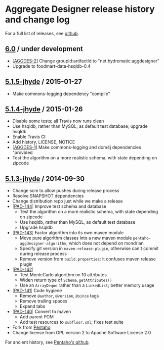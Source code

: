 # Aggregate Designer release history and change log

For a full list of releases, see <a href="https://github.com/julianhyde/aggdesigner/releases">github</a>.

## <a href="https://github.com/julianhyde/aggdesigner/releases/tag/aggdesigner-6.0">6.0</a> / under development

* [<a href="https://github.com/julianhyde/aggdesigner/issues/2">AGGDES-2</a>]
  Change groupId:artifactId to "net.hydromatic:aggdesigner"
* Upgrade to foodmart-data-hsqldb-0.4

## <a href="https://github.com/julianhyde/aggdesigner/releases/tag/pentaho-aggdesigner-5.1.5-jhyde">5.1.5-jhyde</a> / 2015-01-27

* Make commons-logging dependency "compile"

## <a href="https://github.com/julianhyde/aggdesigner/releases/tag/pentaho-aggdesigner-5.1.4-jhyde">5.1.4-jhyde</a> / 2015-01-26

* Disable some tests; all Travis now runs clean
* Use hsqldb, rather than MySQL, as default test database; upgrade hsqldb
* Enable Travis CI
* Add history, LICENSE, NOTICE
* [<a href="https://github.com/julianhyde/aggdesigner/issues/21">AGGDES-1</a>]
  Make commons-logging and dom4j dependencies "provided
* Test the algorithm on a more realistic schema, with state depending on
  zipcode

## <a href="https://github.com/julianhyde/aggdesigner/releases/tag/pentaho-aggdesigner-5.1.3-jhyde">5.1.3-jhyde</a> / 2014-09-30

* Change scm to allow pushes during release process
* Resolve SNAPSHOT dependencies
* Change distribution repo just while we make a release
* [<a href="http://jira.pentaho.com/browse/PAD-144">PAD-144</a>]
  Improve test schema and database
  * Test the algorithm on a more realistic schema, with state depending on zipcode
  * Use hsqldb, rather than MySQL, as default test database
  * Upgrade hsqldb
* [<a href="http://jira.pentaho.com/browse/PAD-143">PAD-143</a>]
  Factor algorithm into its own maven module
  * Move pure algorithm classes into a new maven module
    `pentaho-aggdesigner-algorithm`, which does not depend on mondrian
  * Specify git version in `maven-release-plugin`, otherwise can't
    commit during release process
  * Remove version from `build.properties`: it confuses maven release
    plugin
* [<a href="http://jira.pentaho.com/browse/PAD-142">PAD-142</a>]
  * Test MonteCarlo algorithm on 10 attributes
  * Widen return type of `Schema.getAttributes()`
  * Use an `ArrayDeque` rather than a `LinkedList`; better memory usage
* [<a href="http://jira.pentaho.com/browse/PAD-141">PAD-141</a>]
  Code hygiene
  * Remove `@author`, `@version`, `@since` tags
  * Remove trailing spaces
  * Expand tabs
* [<a href="http://jira.pentaho.com/browse/PAD-140">PAD-140</a>]
  Convert to maven
  * Add parent POM
  * Add test resources to `subfloor.xml`; fixes test suite
* Fork from
  <a href="https://github.com/pentaho/pentaho-aggdesigner">Pentaho</a>
* Change license from GPL version 2 to Apache Software License 2.0

For ancient history, see
<a href="https://github.com/pentaho/pentaho-aggdesigner">Pentaho's github</a>.
